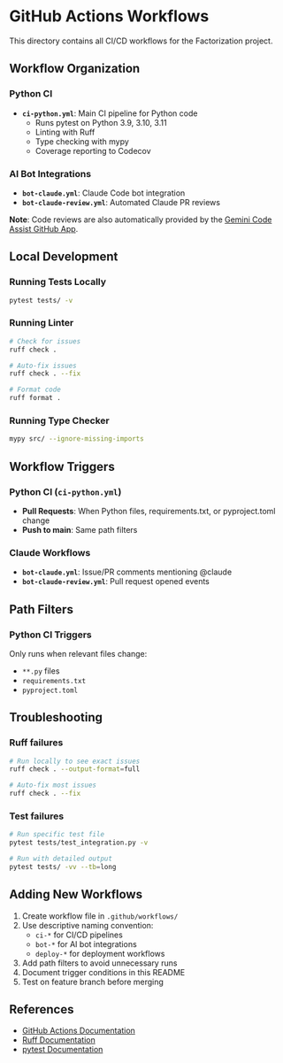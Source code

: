 # GitHub Actions Workflows

This directory contains all CI/CD workflows for the Factorization project.

## Workflow Organization

### Python CI
- **`ci-python.yml`**: Main CI pipeline for Python code
  - Runs pytest on Python 3.9, 3.10, 3.11
  - Linting with Ruff
  - Type checking with mypy
  - Coverage reporting to Codecov

### AI Bot Integrations
- **`bot-claude.yml`**: Claude Code bot integration
- **`bot-claude-review.yml`**: Automated Claude PR reviews

**Note**: Code reviews are also automatically provided by the [Gemini Code Assist GitHub App](https://github.com/marketplace/gemini-code-assist).

## Local Development

### Running Tests Locally
```bash
pytest tests/ -v
```

### Running Linter
```bash
# Check for issues
ruff check .

# Auto-fix issues
ruff check . --fix

# Format code
ruff format .
```

### Running Type Checker
```bash
mypy src/ --ignore-missing-imports
```

## Workflow Triggers

### Python CI (`ci-python.yml`)
- **Pull Requests**: When Python files, requirements.txt, or pyproject.toml change
- **Push to main**: Same path filters

### Claude Workflows
- **`bot-claude.yml`**: Issue/PR comments mentioning @claude
- **`bot-claude-review.yml`**: Pull request opened events

## Path Filters

### Python CI Triggers
Only runs when relevant files change:
- `**.py` files
- `requirements.txt`
- `pyproject.toml`

## Troubleshooting

### Ruff failures
```bash
# Run locally to see exact issues
ruff check . --output-format=full

# Auto-fix most issues
ruff check . --fix
```

### Test failures
```bash
# Run specific test file
pytest tests/test_integration.py -v

# Run with detailed output
pytest tests/ -vv --tb=long
```

## Adding New Workflows

1. Create workflow file in `.github/workflows/`
2. Use descriptive naming convention:
   - `ci-*` for CI/CD pipelines
   - `bot-*` for AI bot integrations
   - `deploy-*` for deployment workflows
3. Add path filters to avoid unnecessary runs
4. Document trigger conditions in this README
5. Test on feature branch before merging

## References

- [GitHub Actions Documentation](https://docs.github.com/en/actions)
- [Ruff Documentation](https://docs.astral.sh/ruff/)
- [pytest Documentation](https://docs.pytest.org/)
